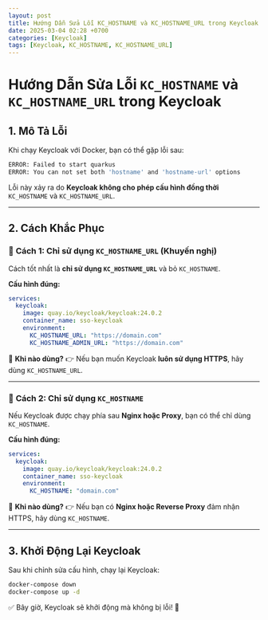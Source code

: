 ```yaml
---
layout: post
title: Hướng Dẫn Sửa Lỗi KC_HOSTNAME và KC_HOSTNAME_URL trong Keycloak
date: 2025-03-04 02:28 +0700
categories: [Keycloak]
tags: [Keycloak, KC_HOSTNAME, KC_HOSTNAME_URL]
---
```

# Hướng Dẫn Sửa Lỗi `KC_HOSTNAME` và `KC_HOSTNAME_URL` trong Keycloak

## **1. Mô Tả Lỗi**
Khi chạy Keycloak với Docker, bạn có thể gặp lỗi sau:

```sh
ERROR: Failed to start quarkus
ERROR: You can not set both 'hostname' and 'hostname-url' options
```

Lỗi này xảy ra do **Keycloak không cho phép cấu hình đồng thời** `KC_HOSTNAME` và `KC_HOSTNAME_URL`.

---

## **2. Cách Khắc Phục**
### 🔹 **Cách 1: Chỉ sử dụng `KC_HOSTNAME_URL`** (Khuyến nghị)
Cách tốt nhất là **chỉ sử dụng `KC_HOSTNAME_URL`** và bỏ `KC_HOSTNAME`.

**Cấu hình đúng:**
```yaml
services:
  keycloak:
    image: quay.io/keycloak/keycloak:24.0.2
    container_name: sso-keycloak
    environment:
      KC_HOSTNAME_URL: "https://domain.com"
      KC_HOSTNAME_ADMIN_URL: "https://domain.com"
```
📌 **Khi nào dùng?**
👉 Nếu bạn muốn Keycloak **luôn sử dụng HTTPS**, hãy dùng `KC_HOSTNAME_URL`.

---

### 🔹 **Cách 2: Chỉ sử dụng `KC_HOSTNAME`**
Nếu Keycloak được chạy phía sau **Nginx hoặc Proxy**, bạn có thể chỉ dùng `KC_HOSTNAME`.

**Cấu hình đúng:**
```yaml
services:
  keycloak:
    image: quay.io/keycloak/keycloak:24.0.2
    container_name: sso-keycloak
    environment:
      KC_HOSTNAME: "domain.com"
```
📌 **Khi nào dùng?**
👉 Nếu bạn có **Nginx hoặc Reverse Proxy** đảm nhận HTTPS, hãy dùng `KC_HOSTNAME`.

---

## **3. Khởi Động Lại Keycloak**
Sau khi chỉnh sửa cấu hình, chạy lại Keycloak:
```sh
docker-compose down
docker-compose up -d
```

✅ Bây giờ, Keycloak sẽ khởi động mà không bị lỗi! 🚀